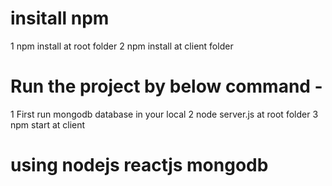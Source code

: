 # insitall npm
1 npm install at root folder
2 npm install at client folder



# Run the project by below command -
1 First run mongodb database in your local
2 node server.js  at root folder
3 npm start at client


# using nodejs reactjs mongodb
